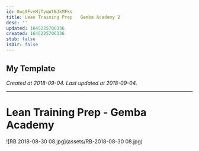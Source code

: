 ```yaml
---
id: 0wg9FvvMjTyqWtBJkMFks
title: Lean Training Prep   Gemba Academy 2
desc: ''
updated: 1645225706336
created: 1645225706336
stub: false
isDir: false
---
```

My Template
---

_Created at 2018-09-04._
_Last updated at 2018-09-04._




---

# Lean Training Prep - Gemba Academy


![RB 2018-08-30 08.jpg](assets/RB-2018-08-30 08.jpg)

